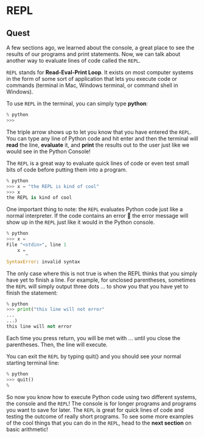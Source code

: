 # REPL
## Quest
A few sections ago, we learned about the console, a great place to see the results of our programs and print statements. Now, we can talk about another way to evaluate lines of code called the `REPL`.

`REPL` stands for **Read-Eval-Print Loop**. It exists on most computer systems in the form of some sort of application that lets you execute code or commands (terminal in Mac, Windows terminal, or command shell in Windows). 

To use `REPL` in the terminal, you can simply type **python**: 

```python
% python
>>> 
```

The triple arrow shows up to let you know that you have entered the `REPL`. You can type any line of Python code and hit enter and then the terminal will **read** the line, **evaluate** it, and **print** the results out to the user just like we would see in the Python Console!

The `REPL` is a great way to evaluate quick lines of code or even test small bits of code before putting them into a program. 

```python
% python
>>> x = "the REPL is kind of cool"
>>> x
the REPL is kind of cool
```

One important thing to note: the `REPL` evaluates Python code just like a normal interpreter. If the code contains an error 🛑 the error message will show up in the `REPL` just like it would in the Python console. 

```python
% python
>>> x = 
File "<stdin>", line 1
    x =
       ^
SyntaxError: invalid syntax
```

The only case where this is not true is when the REPL thinks that you simply have yet to finish a line. For example, for unclosed parentheses, sometimes the `REPL` will simply output three dots … to show you that you have yet to finish the statement: 

```python
% python
>>> print("this line will not error"
...
...)
this line will not error 
```

Each time you press return, you will be met with … until you close the parentheses. Then, the line will execute. 

You can exit the `REPL` by typing quit() and you should see your normal starting terminal line: 

```python
% python
>>> quit()
% 
```

So now you know how to execute Python code using two different systems, the console and the `REPL`! The console is for longer programs and programs you want to save for later. The `REPL` is great for quick lines of code and testing the outcome of really short programs. To see some more examples of the cool things that you can do in the `REPL`, head to the **next section** on basic arithmetic!